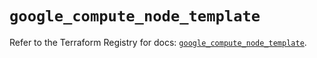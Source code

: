 # `google_compute_node_template`

Refer to the Terraform Registry for docs: [`google_compute_node_template`](https://registry.terraform.io/providers/hashicorp/google/6.10.0/docs/resources/compute_node_template).
